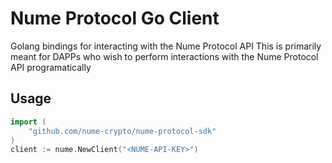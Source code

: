 # Nume Protocol Go Client

Golang bindings for interacting with the Nume Protocol API
This is primarily meant for DAPPs who wish to perform interactions with the  Nume Protocol API programatically

## Usage

```go
import (
    "github.com/nume-crypto/nume-protocol-sdk"
)
client := nume.NewClient("<NUME-API-KEY>")
```
